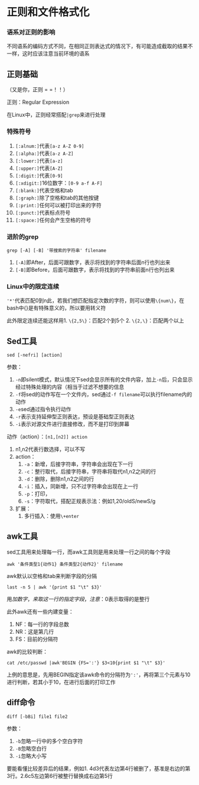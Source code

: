 # 正则和文件格式化

### 语系对正则的影响

不同语系的编码方式不同，在相同正则表达式的情况下，有可能造成截取的结果不一样，这时应该注意当前环境的语系

## 正则基础

（又是你，正则 =  =！！）

正则：Regular Expression

在Linux中，正则经常搭配`|grep`来进行处理

### 特殊符号

1. `[:alnum:]`代表`[a-z A-Z 0-9]`
2. `[:alpha:]`代表`[a-z A-Z]`
3. `[:lower:]`代表`[a-z]`
4. `[:upper:]`代表`[A-Z]`
5. `[:digit:]`代表`[0-9]`
6. `[:xdigit:]`16位数字：`[0-9 a-f A-F]`
7. `[:blank:]`代表空格和tab
8. `[:graph:]`除了空格和tab的其他按键
9. `[:print:]`任何可以被打印出来的字符
10. `[:punct:]`代表标点符号
11. `[:space:]`任何会产生空格的符号

### 进阶的grep

`grep [-A] [-B] '带搜索的字符串' filename`

1. `[-A]`即After，后面可跟数字，表示将找到的字符串后面n行也列出来
2. `[-B]`即Before，后面可跟数字，表示将找到的字符串前面n行也列出来

### Linux中的限定连续

`'*'`代表匹配0到n此，若我们想匹配指定次数的字符，则可以使用`\{num\}`，在bash中{}是有特殊意义的，所以要用转义符

此外限定连续还能这样用1. `\{2,5\}`：匹配2个到5个  2. `\{2,\}`：匹配两个以上

## Sed工具

`sed [-nefri] [action]`

参数：

1. `-n`即silent模式，默认情况下sed会显示所有的文件内容，加上`-n`后，只会显示经过特殊处理的内容（相当于过滤不想要的信息
2. `-f`将sed的动作写在一个文件内，sed通过`-f filename`可以执行filename内的动作
3. `-e`sed通过指令执行动作
4. `-r`表示支持延伸型正则表达，预设是基础型正则表达
5. `-i`表示对源文件进行直接修改，而不是打印到屏幕

动作（action）：`[n1,[n2]] action`

1. n1,n2代表行数选择，可以不写
2. action：
   1. `-a`：新增，后接字符串，字符串会出现在下一行
   2. `-c`：整行取代，后接字符串，字符串将取代n1,n2之间的行
   3. `-d`：删除，删除n1,n2之间的行
   4. `-i`：插入，同新增，只不过字符串会出现在上一行
   5. `-p`：打印，
   6. `-s`：字符取代，搭配正规表示法：例如1,20/oldS/newS/g
3. 扩展：
   1. 多行插入：使用`\+enter`

## awk工具

sed工具用来处理每一行，而awk工具则是用来处理一行之间的每个字段

```
awk '条件类型1{动作1} 条件类型2{动作2}' filename
```

awk默认以空格和tab来判断字段的分隔

```
last -n 5 | awk '{print $1 "\t" $3}'
```

用$加数字，来取这一行的指定字段，注意：$0表示取得的是整行

此外awk还有一些内建变量：

1. NF：每一行的字段总数
2. NR：这是第几行
3. FS：目前的分隔符

awk的比较判断：

```
cat /etc/passwd |awk'BEGIN {FS=':'} $3<10{print $1 "\t" $3}'
```

上例的意思是，先用BEGIN指定该awk命令的分隔符为`':'`，再将第三个元素与10进行判断，若其小于10，在进行后面的打印工作

## diff命令

```
diff [-bBi] file1 file2
```

参数：

1. `-b`忽略一行中的多个空白字符
2. `-B`忽略空白行
3. `-i`忽略大小写

要能看懂比较差异后的结果，例如1. 4d3代表左边第4行被删了，基准是右边的第3行。2.6c5左边第6行被整行替换成右边第5行